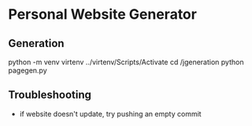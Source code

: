 # Personal Website Generator

## Generation
python -m venv virtenv
../virtenv/Scripts/Activate
cd <ROOT>/jgeneration
python pagegen.py

## Troubleshooting
- if website doesn't update, try pushing an empty commit
